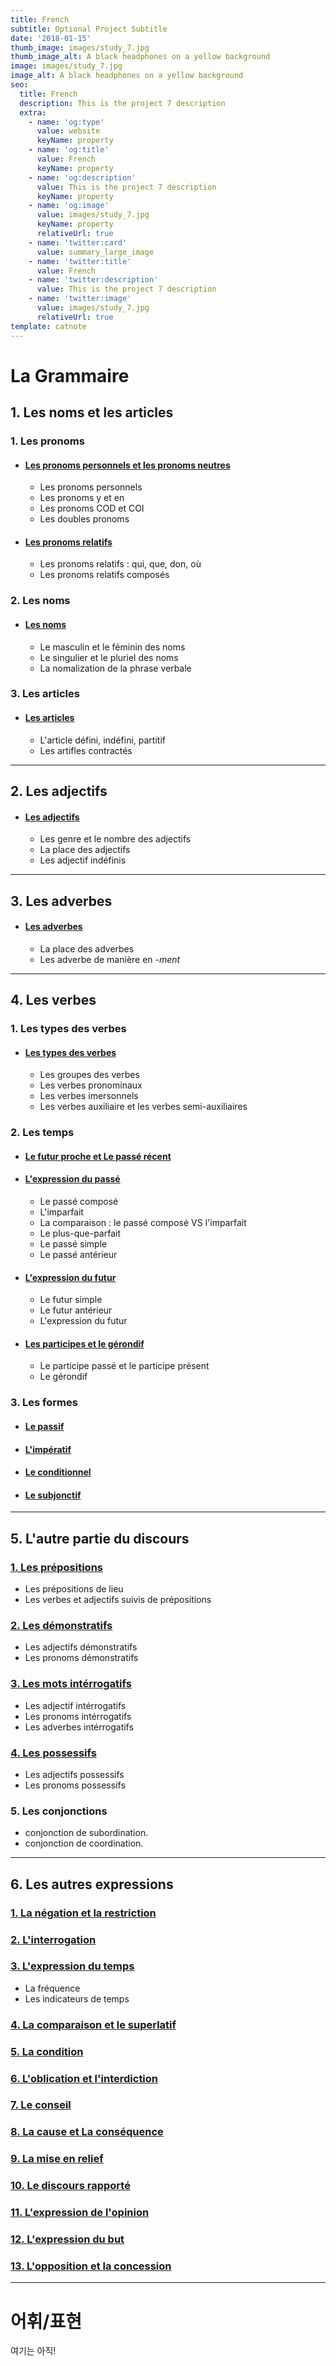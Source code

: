 ```yaml
---
title: French
subtitle: Optional Project Subtitle
date: '2018-01-15'
thumb_image: images/study_7.jpg
thumb_image_alt: A black headphones on a yellow background
image: images/study_7.jpg
image_alt: A black headphones on a yellow background
seo:
  title: French
  description: This is the project 7 description
  extra:
    - name: 'og:type'
      value: website
      keyName: property
    - name: 'og:title'
      value: French
      keyName: property
    - name: 'og:description'
      value: This is the project 7 description
      keyName: property
    - name: 'og:image'
      value: images/study_7.jpg
      keyName: property
      relativeUrl: true
    - name: 'twitter:card'
      value: summary_large_image
    - name: 'twitter:title'
      value: French
    - name: 'twitter:description'
      value: This is the project 7 description
    - name: 'twitter:image'
      value: images/study_7.jpg
      relativeUrl: true
template: catnote
---
```

# La Grammaire



## 1. Les noms et les articles

### 1. Les pronoms
  + #### [Les pronoms personnels et les pronoms neutres](../../study/catnote-7-french/grammaire/_1-nom/pronom/)
    + Les pronoms personnels
    + Les pronoms y et en
    + Les pronoms COD et COI
    + Les doubles pronoms
  
  + #### [Les pronoms relatifs](../../study/catnote-7-french/grammaire/_1-nom/pronom_relatif/)
    + Les pronoms relatifs : qui, que, don, où
    + Les pronoms relatifs composés

### 2. Les noms
  + #### [Les noms](../../study/catnote-7-french/grammaire/_1-nom/nom/)
    + Le masculin et le féminin des noms
    + Le singulier et le pluriel des noms
    + La nomalization de la phrase verbale


### 3. Les articles
  + #### [Les articles](../../study/catnote-7-french/grammaire/_1-nom/article/)
    + L'article défini, indéfini, partitif
    + Les artifles contractés

---

## 2. Les adjectifs
  + #### [Les adjectifs](../../study/catnote-7-french/grammaire/_2-adjectif/adjectif/)
    + Les genre et le nombre des adjectifs
    + La place des adjectifs
    + Les adjectif indéfinis

---

## 3. Les adverbes
  + #### [Les adverbes](../../study/catnote-7-french/grammaire/_3-adverbe/adverbe/)
    + La place des adverbes
    + Les adverbe de manière en *-ment*

---

## 4. Les verbes

### 1. Les types des verbes
  + #### [Les types des verbes](../../study/catnote-7-french/grammaire/_4-verbe/type_verbe/)
    + Les groupes des verbes
    + Les verbes pronominaux
    + Les verbes imersonnels
    + Les verbes auxiliaire et les verbes semi-auxiliaires

### 2. Les temps
  + #### [Le futur proche et Le passé récent](../../study/catnote-7-french/grammaire/_4-verbe/temp_proche/)
  + #### [L'expression du passé](../../study/catnote-7-french/grammaire/_4-verbe/passe/)
    + Le passé composé
    + L'imparfait
    + La comparaison : le passé composé VS l'imparfait
    + Le plus-que-parfait
    + Le passé simple
    + Le passé antérieur
    
  + #### [L'expression du futur](../../study/catnote-7-french/grammaire/_4-verbe/futur/)
    + Le futur simple
    + Le futur antérieur
    + L'expression du futur
  
  + #### [Les participes et le gérondif](../../study/catnote-7-french/grammaire/_4-verbe/participe_gerondif/)
    + Le participe passé et le participe présent
    + Le gérondif

### 3. Les formes
  + #### [Le passif](../../study/catnote-7-french/grammaire/_4-verbe/passif/)
  + #### [L'impératif](../../study/catnote-7-french/grammaire/_4-verbe/imperatif/)
  + #### [Le conditionnel](../../study/catnote-7-french/grammaire/_4-verbe/conditionnel/)
  + #### [Le subjonctif](../../study/catnote-7-french/grammaire/_4-verbe/subjonctif/)

---

## 5. L'autre partie du discours

### [1. Les prépositions](../../study/catnote-7-french/grammaire/_5-partie/preposition/)
  + Les prépositions de lieu
  + Les verbes et adjectifs suivis de prépositions

### [2. Les démonstratifs](../../study/catnote-7-french/grammaire/_5-partie/demonstratif/)
  + Les adjectifs démonstratifs
  + Les pronoms démonstratifs

### [3. Les mots intérrogatifs](../../study/catnote-7-french/grammaire/_5-partie/interrogatif/)
  + Les adjectif intérrogatifs
  + Les pronoms intérrogatifs
  + Les adverbes intérrogatifs

### [4. Les possessifs](../../study/catnote-7-french/grammaire/_5-partie/possessif/)
  + Les adjectifs possessifs
  + Les pronoms possessifs

### 5. Les conjonctions
  + conjonction de subordination.
  + conjonction de coordination.

---

## 6. Les autres expressions

### [1. La négation et la restriction](../../study/catnote-7-french/grammaire/_6-expression/negation/)

### [2. L'interrogation](../../study/catnote-7-french/grammaire/_6-expression/interrogation/)

### [3. L'expression du temps](../../study/catnote-7-french/grammaire/_6-expression/temps/)
  + La fréquence
  + Les indicateurs de temps

### [4. La comparaison et le superlatif](../../study/catnote-7-french/grammaire/_6-expression/comparaison/)

### [5. La condition](../../study/catnote-7-french/grammaire/_6-expression/condition/)

### [6. L'oblication et l'interdiction](../../study/catnote-7-french/grammaire/_6-expression/obli_inter/)

### [7. Le conseil](../../study/catnote-7-french/grammaire/_6-expression/conseil/)

### [8. La cause et La conséquence](../../study/catnote-7-french/grammaire/_6-expression/cause/)

### [9. La mise en relief](../../study/catnote-7-french/grammaire/_6-expression/mise/)

### [10. Le discours rapporté](../../study/catnote-7-french/grammaire/_6-expression/dis_rap/)

### [11. L'expression de l'opinion](../../study/catnote-7-french/grammaire/_6-expression/opinion/)

### [12. L'expression du but](../../study/catnote-7-french/grammaire/_6-expression/but/)

### [13. L'opposition et la concession](../../study/catnote-7-french/grammaire/_6-expression/oppo_con/)

---

# 어휘/표현

여기는 아직!
